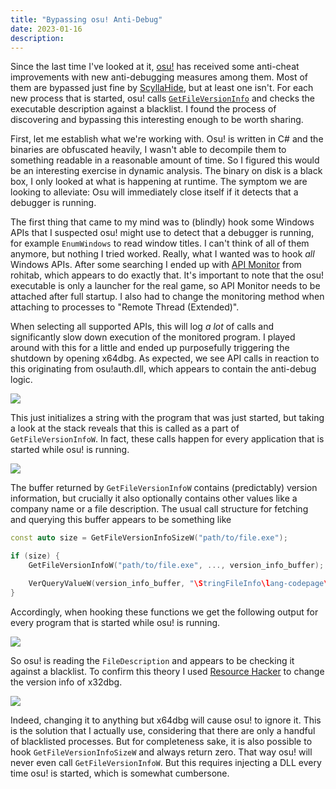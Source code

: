 ```yaml
---
title: "Bypassing osu! Anti-Debug"
date: 2023-01-16
description:
---
```


Since the last time I've looked at it, [osu!](https://osu.ppy.sh/home) has received some anti-cheat improvements with new anti-debugging measures among them. Most of them are bypassed just fine by [ScyllaHide](https://github.com/x64dbg/ScyllaHide), but at least one isn't. For each new process that is started, osu! calls [`GetFileVersionInfo`](https://learn.microsoft.com/en-us/windows/win32/api/winver/nf-winver-getfileversioninfoa) and checks the executable description against a blacklist. I found the process of discovering and bypassing this interesting enough to be worth sharing.

First, let me establish what we're working with. Osu! is written in C# and the binaries are obfuscated heavily, I wasn't able to decompile them to something readable in a reasonable amount of time. So I figured this would be an interesting exercise in dynamic analysis. The binary on disk is a black box, I only looked at what is happening at runtime. The symptom we are looking to alleviate: Osu will immediately close itself if it detects that a debugger is running.

The first thing that came to my mind was to (blindly) hook some Windows APIs that I suspected osu! might use to detect that a debugger is running, for example `EnumWindows` to read window titles. I can't think of all of them anymore, but nothing I tried worked. Really, what I wanted was to hook _all_ Windows APIs. After some searching I ended up with [API Monitor](http://www.rohitab.com/apimonitor) from rohitab, which appears to do exactly that. It's important to note that the osu! executable is only a launcher for the real game, so API Monitor needs to be attached after full startup. I also had to change the monitoring method when attaching to processes to "Remote Thread (Extended)".

When selecting all supported APIs, this will log _a lot_ of calls and significantly slow down execution of the monitored program. I played around with this for a little and ended up purposefully triggering the shutdown by opening x64dbg. As expected, we see API calls in reaction to this originating from osu!auth.dll, which appears to contain the anti-debug logic. 

![](https://i.imgur.com/aeGbPWh.png)

This just initializes a string with the program that was just started, but taking a look at the stack reveals that this is called as a part of `GetFileVersionInfoW`. In fact, these calls happen for every application that is started while osu! is running.

![](https://i.imgur.com/B91ed1S.png)

The buffer returned by `GetFileVersionInfoW` contains (predictably) version information, but crucially it also optionally contains other values like a company name or a file description. The usual call structure for fetching and querying this buffer appears to be something like

```cpp
const auto size = GetFileVersionInfoSizeW("path/to/file.exe");

if (size) {
    GetFileVersionInfoW("path/to/file.exe", ..., version_info_buffer);

    VerQueryValueW(version_info_buffer, "\StringFileInfo\lang-codepage\string-name", &value, ...);
}
```

Accordingly, when hooking these functions we get the following output for every program that is started while osu! is running.

![](https://i.imgur.com/APibLGu.png)

So osu! is reading the `FileDescription` and appears to be checking it against a blacklist. To confirm this theory I used [Resource Hacker](http://www.angusj.com/resourcehacker/) to change the version info of x32dbg.

![](https://i.imgur.com/RqcOlg3.png)

Indeed, changing it to anything but x64dbg will cause osu! to ignore it. This is the solution that I actually use, considering that there are only a handful of blacklisted processes. But for completeness sake, it is also possible to hook `GetFileVersionInfoSizeW` and always return zero. That way osu! will never even call `GetFileVersionInfoW`. But this requires injecting a DLL every time osu! is started, which is somewhat cumbersone.
